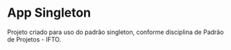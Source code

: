 # App Singleton
Projeto criado para uso do padrão singleton, conforme disciplina de Padrão de Projetos - IFTO.